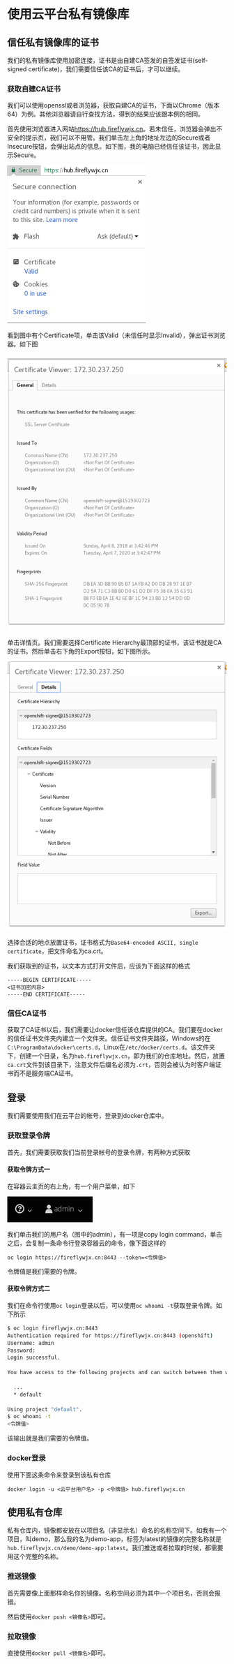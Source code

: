 # 使用云平台私有镜像库

## 信任私有镜像库的证书

我们的私有镜像库使用加密连接，证书是由自建CA签发的自签发证书(self-signed certificate)，我们需要信任该CA的证书后，才可以继续。

### 获取自建CA证书

我们可以使用openssl或者浏览器，获取自建CA的证书，下面以Chrome（版本64）为例。其他浏览器请自行查找方法，得到的结果应该跟本例的相同。

首先使用浏览器进入网站<https://hub.fireflywjx.cn>。若未信任，浏览器会弹出不安全的提示页，我们可以不用管。我们单击左上角的地址左边的Secure或者Insecure按钮，会弹出站点的信息。如下图，我的电脑已经信任该证书，因此显示Secure。

![hub-fireflywjx-cn-site](img/hub-fireflywjx-cn-site.png)

看到图中有个Certificate项，单击该Valid（未信任时显示Invalid），弹出证书浏览器。如下图

![hub-fireflywjx-cn-cert-view](img/hub-fireflywjx-cn-cert-view.png)

单击详情页。我们需要选择Certificate Hierarchy最顶部的证书，该证书就是CA的证书。然后单击右下角的Export按钮，如下图所示。

![hub-fireflywjx-cn-cert-export-page](img/hub-fireflywjx-cn-cert-export-page.png)

选择合适的地点放置证书，证书格式为`Base64-encoded ASCII, single certificate`，把文件命名为ca.crt。

我们获取到的证书，以文本方式打开文件后，应该为下面这样的格式

```
-----BEGIN CERTIFICATE-----
<证书加密内容>
-----END CERTIFICATE-----
```

### 信任CA证书

获取了CA证书以后，我们需要让docker信任该仓库提供的CA。我们要在docker的信任证书文件夹内建立一个文件夹。信任证书文件夹路径，Windows的在`C:\ProgramData\docker\certs.d`，Linux在`/etc/docker/certs.d`。该文件夹下，创建一个目录，名为`hub.fireflywjx.cn`，即为我们的仓库地址。然后，放置`ca.crt`文件到该目录下，注意文件后缀名必须为`.crt`，否则会被认为时客户端证书而不是服务端CA证书。

## 登录

我们需要使用我们在云平台的帐号，登录到docker仓库中。

### 获取登录令牌

首先，我们需要获取我们当前登录帐号的登录令牌，有两种方式获取

#### 获取令牌方式一

在容器云主页的右上角，有一个用户菜单，如下

![top-right-user-menu](img/top-right-user-menu.png)

我们单击我们的用户名（图中的admin），有一项是copy login command，单击之后，会复制一条命令行登录容器云的命令，像下面这样的

```
oc login https://fireflywjx.cn:8443 --token=<令牌值>
```

令牌值是我们需要的令牌。

#### 获取令牌方式二

我们在命令行使用`oc login`登录以后，可以使用`oc whoami -t`获取登录令牌。如下所示

```bash
$ oc login fireflywjx.cn:8443
Authentication required for https://fireflywjx.cn:8443 (openshift)
Username: admin
Password:
Login successful.

You have access to the following projects and can switch between them with 'oc project <projectname>':

  ...
  * default

Using project "default".
$ oc whoami -t
<令牌值>
```

该输出就是我们需要的令牌值。

### docker登录

使用下面这条命令来登录到该私有仓库

```
docker login -u <云平台用户名> -p <令牌值> hub.fireflywjx.cn
```

## 使用私有仓库

私有仓库内，镜像都安放在以项目名（非显示名）命名的名称空间下。如我有一个项目，叫demo，那么我的名为demo-app，标签为latest的镜像的完整名称就是`hub.fireflywjx.cn/demo/demo-app:latest`。我们推送或者拉取的时候，都需要用这个完整的名称。

### 推送镜像

首先需要像上面那样命名你的镜像。名称空间必须为其中一个项目名，否则会报错。

然后使用`docker push <镜像名>`即可。

### 拉取镜像

直接使用`docker pull <镜像名>`即可。
